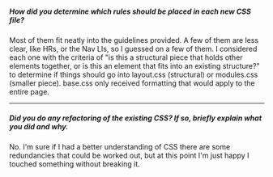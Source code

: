 ##### How did you determine which rules should be placed in each new CSS file?

Most of them fit neatly into the guidelines provided.  A few of them are less clear, like HRs, or the Nav LIs, so I guessed on a few of them.  I considered each one with the criteria of "is this a structural piece that holds other elements together, or is this an element that fits into an existing structure?" to  determine if things should go into layout.css (structural) or modules.css (smaller piece).  base.css only received formatting that would apply to the entire page.

---

##### Did you do any refactoring of the existing CSS? If so, briefly explain what you did and why.

No.  I'm sure if I had a better understanding of CSS there are some redundancies that could be worked out, but at this point I'm just happy I touched something without breaking it.
